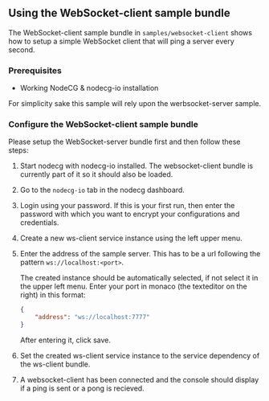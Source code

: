 ## Using the WebSocket-client sample bundle

The WebSocket-client sample bundle in `samples/websocket-client` shows how to setup a simple WebSocket client that will ping a server every second.

### Prerequisites

-   Working NodeCG & nodecg-io installation

For simplicity sake this sample will rely upon the werbsocket-server sample.

### Configure the WebSocket-client sample bundle

Please setup the WebSocket-server bundle first and then follow these steps:

1. Start nodecg with nodecg-io installed. The websocket-client bundle is currently part of it so it should also be loaded.

2. Go to the `nodecg-io` tab in the nodecg dashboard.

3. Login using your password. If this is your first run, then enter the password with which you want to encrypt your configurations and credentials.

4. Create a new ws-client service instance using the left upper menu.

5. Enter the address of the sample server. This has to be a url following the pattern `ws://localhost:<port>`.

    The created instance should be automatically selected, if not select it in the upper left menu. Enter your port in monaco (the texteditor on the right) in this format:

    ```json
    {
        "address": "ws://localhost:7777"
    }
    ```

    After entering it, click save.

6. Set the created ws-client service instance to the service dependency of the ws-client bundle.

7. A websocket-client has been connected and the console should display if a ping is sent or a pong is recieved.

